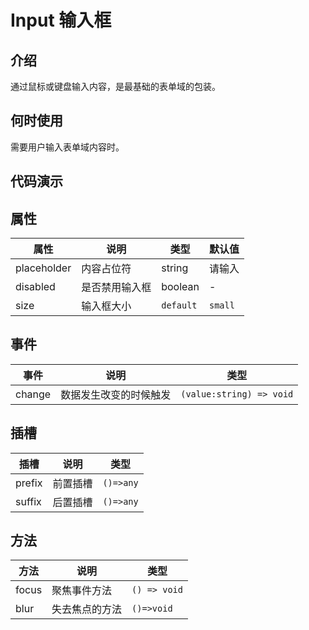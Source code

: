 # Input 输入框


## 介绍

通过鼠标或键盘输入内容，是最基础的表单域的包装。

## 何时使用

需要用户输入表单域内容时。

## 代码演示


<demo src="./demos/basic.vue" />

<demo src="./demos/size.vue" />

<demo src="./demos/disabled.vue" />

<demo src="./demos/use-slot.vue" />

<demo src="./demos/methods.vue" />


## 属性



| 属性        | 说明           | 类型                          | 默认值  |
| ----------- | -------------- | ----------------------------- | ------- |
| placeholder | 内容占位符     | string                        | 请输入  |
| disabled    | 是否禁用输入框 | boolean                       | -       |
| size        | 输入框大小     | `default` | `small` | `large` | default |



## 事件

| 事件   | 说明                   | 类型                     |
| ------ | ---------------------- | ------------------------ |
| change | 数据发生改变的时候触发 | `(value:string) => void` |



## 插槽

| 插槽   | 说明     | 类型      |
| ------ | -------- | --------- |
| prefix | 前置插槽 | `()=>any` |
| suffix | 后置插槽 | `()=>any` |



## 方法

| 方法  | 说明           | 类型         |
| ----- | -------------- | ------------ |
| focus | 聚焦事件方法   | `() => void` |
| blur  | 失去焦点的方法 | `()=>void`   |


